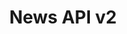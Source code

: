 ---
title: News API v2
href: api/newsApiv2
methods: GET
status: development
body: 
createdAt: 29/09/23
updatedAt: 29/09/23
order: 08
---